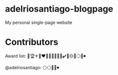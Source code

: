 # adelriosantiago-blogpage

My personal single-page website

# Contributors

Award list: 💎🏆⚜️💯❤️🌟🏁🚩🥇🥈🥉✔️🔴🟡🔵⚪🔹◾

@adelriosantiago: ⚪⚪🔹🔹◾